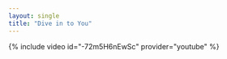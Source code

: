 ```yaml
---
layout: single
title: "Dive in to You"
---
```


{% include video id="-72m5H6nEwSc" provider="youtube" %}


